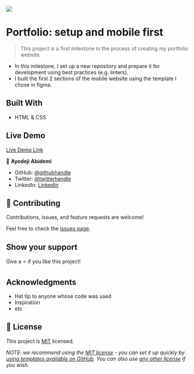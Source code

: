 ![](https://img.shields.io/badge/Microverse-blueviolet)

# Portfolio: setup and mobile first

> This project is a first milestone in the process of creating my portfolio website. 
- In this milestone, I set up a new repository and prepare it for development using best practices (e.g. linters).
- I built the first 2 sections of the mobile website using the template I chose in figma.

## Built With

- HTML & CSS

## Live Demo    

[Live Demo Link](https://demix007.github.io/Portfolio-setup-and-mobile-first/)

👤 **Ayodeji Abidemi**

- GitHub: [@githubhandle](https://github.com/demix007)
- Twitter: [@twitterhandle](https://twitter.com/dat_dope_demix)
- LinkedIn: [LinkedIn](https://linkedin.com/in/ayodeji-abidemi-b76935218/)

## 🤝 Contributing

Contributions, issues, and feature requests are welcome!

Feel free to check the [issues page](https://github.com/demix007/Portfolio-setup-and-mobile-first/issues).

## Show your support

Give a ⭐️ if you like this project!

## Acknowledgments

- Hat tip to anyone whose code was used
- Inspiration
- etc

## 📝 License

This project is [MIT](./LICENSE) licensed.

_NOTE: we recommend using the [MIT license](https://choosealicense.com/licenses/mit/) - you can set it up quickly by [using templates available on GitHub](https://docs.github.com/en/communities/setting-up-your-project-for-healthy-contributions/adding-a-license-to-a-repository). You can also use [any other license](https://choosealicense.com/licenses/) if you wish._
